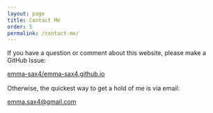 ```yaml
---
layout: page
title: Contact Me
order: 5
permalink: /contact-me/
---
```


If you have a question or comment about this website, please make a GitHub Issue:

<div class="text-center link-icon-button" style="margin-bottom: 1rem;">
  <a href="https://github.com/emma-sax4/emma-sax4.github.io/issues/new/choose" class="btn btn-md btn-outline-secondary">
    <i data-feather="github"></i>
    emma-sax4/emma-sax4.github.io
  </a>
</div>

Otherwise, the quickest way to get a hold of me is via email:

<div class="text-center link-icon-button">
  <a href="mailto:emma.sax4@gmail.com" class="btn btn-md btn-outline-secondary">
    <i data-feather="send"></i>
    emma.sax4@gmail.com
  </a>
</div>
